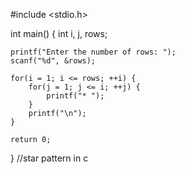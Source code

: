 #include <stdio.h>

int main() {
    int i, j, rows;

    printf("Enter the number of rows: ");
    scanf("%d", &rows);

    for(i = 1; i <= rows; ++i) {
        for(j = 1; j <= i; ++j) {
            printf("* ");
        }
        printf("\n");
    }

    return 0;
}
//star pattern in c
